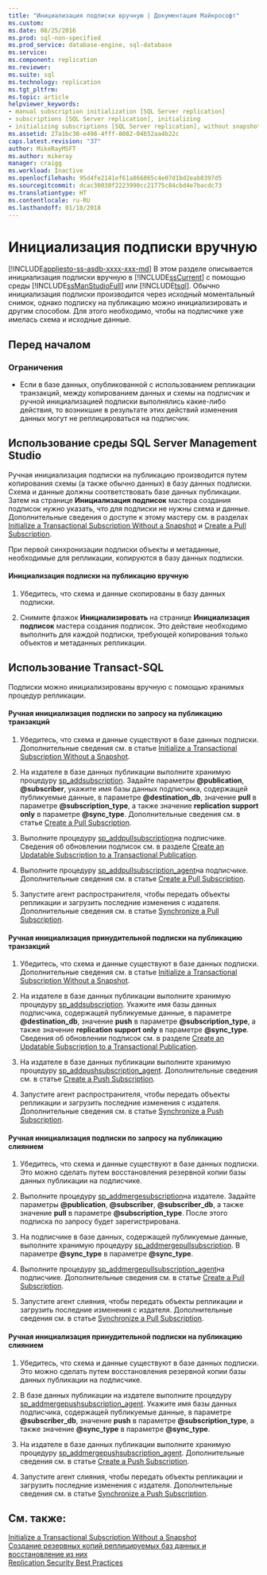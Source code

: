```yaml
---
title: "Инициализация подписки вручную | Документация Майкрософт"
ms.custom: 
ms.date: 08/25/2016
ms.prod: sql-non-specified
ms.prod_service: database-engine, sql-database
ms.service: 
ms.component: replication
ms.reviewer: 
ms.suite: sql
ms.technology: replication
ms.tgt_pltfrm: 
ms.topic: article
helpviewer_keywords:
- manual subscription initialization [SQL Server replication]
- subscriptions [SQL Server replication], initializing
- initializing subscriptions [SQL Server replication], without snapshots
ms.assetid: 27a1bc38-e498-4fff-8082-04b52aa4b22c
caps.latest.revision: "37"
author: MikeRayMSFT
ms.author: mikeray
manager: craigg
ms.workload: Inactive
ms.openlocfilehash: 95d4fe2141ef61a866865c4e07d1bd2eab8397d5
ms.sourcegitcommit: dcac30038f2223990cc21775c84cbd4e7bacdc73
ms.translationtype: HT
ms.contentlocale: ru-RU
ms.lasthandoff: 01/18/2018
---
```

# <a name="initialize-a-subscription-manually"></a>Инициализация подписки вручную
[!INCLUDE[appliesto-ss-asdb-xxxx-xxx-md](../../includes/appliesto-ss-asdb-xxxx-xxx-md.md)] В этом разделе описывается инициализация подписки вручную в [!INCLUDE[ssCurrent](../../includes/sscurrent-md.md)] с помощью среды [!INCLUDE[ssManStudioFull](../../includes/ssmanstudiofull-md.md)] или [!INCLUDE[tsql](../../includes/tsql-md.md)]. Обычно инициализация подписки производится через исходный моментальный снимок, однако подписку на публикацию можно инициализировать и другим способом. Для этого необходимо, чтобы на подписчике уже имелась схема и исходные данные.  
  

##  <a name="BeforeYouBegin"></a> Перед началом  
  
###  <a name="Restrictions"></a> Ограничения  
  
-   Если в базе данных, опубликованной с использованием репликации транзакций, между копированием данных и схемы на подписчик и ручной инициализацией подписки выполнялись какие-либо действия, то возникшие в результате этих действий изменения данных могут не реплицироваться на подписчик.  
  
##  <a name="SSMSProcedure"></a> Использование среды SQL Server Management Studio  
 Ручная инициализация подписки на публикацию производится путем копирования схемы (а также обычно данных) в базу данных подписки. Схема и данные должны соответствовать базе данных публикации. Затем на странице **Инициализация подписок** мастера создания подписок нужно указать, что для подписки не нужны схема и данные. Дополнительные сведения о доступе к этому мастеру см. в разделах [Initialize a Transactional Subscription Without a Snapshot](../../relational-databases/replication/initialize-a-transactional-subscription-without-a-snapshot.md) и [Create a Pull Subscription](../../relational-databases/replication/create-a-pull-subscription.md).  
  
 При первой синхронизации подписки объекты и метаданные, необходимые для репликации, копируются в базу данных подписки.  
  
#### <a name="to-initialize-a-subscription-to-a-publication-manually"></a>Инициализация подписки на публикацию вручную  
  
1.  Убедитесь, что схема и данные скопированы в базу данных подписки.  
  
2.  Снимите флажок **Инициализировать** на странице **Инициализация подписок** мастера создания подписок. Это действие необходимо выполнить для каждой подписки, требующей копирования только объектов и метаданных репликации.  
  
##  <a name="TsqlProcedure"></a> Использование Transact-SQL  
 Подписки можно инициализированы вручную с помощью хранимых процедур репликации.  
  
#### <a name="to-manually-initialize-a-pull-subscription-to-a-transactional-publication"></a>Ручная инициализация подписки по запросу на публикацию транзакций  
  
1.  Убедитесь, что схема и данные существуют в базе данных подписки. Дополнительные сведения см. в статье [Initialize a Transactional Subscription Without a Snapshot](../../relational-databases/replication/initialize-a-transactional-subscription-without-a-snapshot.md).  
  
2.  На издателе в базе данных публикации выполните хранимую процедуру [sp_addsubscription](../../relational-databases/system-stored-procedures/sp-addsubscription-transact-sql.md). Задайте параметры **@publication**, **@subscriber**, укажите имя базы данных подписчика, содержащей публикуемые данные, в параметре **@destination_db**, значение **pull** в параметре **@subscription_type**, а также значение **replication support only** в параметре **@sync_type**. Дополнительные сведения см. в статье [Create a Pull Subscription](../../relational-databases/replication/create-a-pull-subscription.md).  
  
3.  Выполните процедуру [sp_addpullsubscription](../../relational-databases/system-stored-procedures/sp-addpullsubscription-transact-sql.md)на подписчике. Сведения об обновлении подписок см. в разделе [Create an Updatable Subscription to a Transactional Publication](https://technet.microsoft.com/library/ms152769(v=sql.130).aspx).  
  
4.  Выполните процедуру [sp_addpullsubscription_agent](../../relational-databases/system-stored-procedures/sp-addpullsubscription-agent-transact-sql.md)на подписчике. Дополнительные сведения см. в статье [Create a Pull Subscription](../../relational-databases/replication/create-a-pull-subscription.md).  
  
5.  Запустите агент распространителя, чтобы передать объекты репликации и загрузить последние изменения с издателя. Дополнительные сведения см. в статье [Synchronize a Pull Subscription](../../relational-databases/replication/synchronize-a-pull-subscription.md).  
  
#### <a name="to-manually-initialize-a-push-subscription-to-a-transactional-publication"></a>Ручная инициализация принудительной подписки на публикацию транзакций  
  
1.  Убедитесь, что схема и данные существуют в базе данных подписки. Дополнительные сведения см. в статье [Initialize a Transactional Subscription Without a Snapshot](../../relational-databases/replication/initialize-a-transactional-subscription-without-a-snapshot.md).  
  
2.  На издателе в базе данных публикации выполните хранимую процедуру [sp_addsubscription](../../relational-databases/system-stored-procedures/sp-addsubscription-transact-sql.md). Укажите имя базы данных подписчика, содержащей публикуемые данные, в параметре **@destination_db**, значение **push** в параметре **@subscription_type**, а также значение **replication support only** в параметре **@sync_type**. Сведения об обновлении подписок см. в разделе [Create an Updatable Subscription to a Transactional Publication](https://technet.microsoft.com/library/ms152769(v=sql.130).aspx).  
  
3.  На издателе в базе данных публикации выполните хранимую процедуру [sp_addpushsubscription_agent](../../relational-databases/system-stored-procedures/sp-addpullsubscription-agent-transact-sql.md). Дополнительные сведения см. в статье [Create a Push Subscription](../../relational-databases/replication/create-a-push-subscription.md).  
  
4.  Запустите агент распространителя, чтобы передать объекты репликации и загрузить последние изменения с издателя. Дополнительные сведения см. в статье [Synchronize a Push Subscription](../../relational-databases/replication/synchronize-a-push-subscription.md).  
  
#### <a name="to-manually-initialize-a-pull-subscription-to-a-merge-publication"></a>Ручная инициализация подписки по запросу на публикацию слиянием  
  
1.  Убедитесь, что схема и данные существуют в базе данных подписки. Это можно сделать путем восстановления резервной копии базы данных публикации на подписчике.  
  
2.  Выполните процедуру [sp_addmergesubscription](../../relational-databases/system-stored-procedures/sp-addmergesubscription-transact-sql.md)на издателе. Задайте параметры **@publication**, **@subscriber**, **@subscriber_db**, а также значение **pull** в параметре **@subscription_type**. После этого подписка по запросу будет зарегистрирована.  
  
3.  На подписчике в базе данных, содержащей публикуемые данные, выполните хранимую процедуру [sp_addmergepullsubscription](../../relational-databases/system-stored-procedures/sp-addmergepullsubscription-transact-sql.md). В параметре **@sync_type** в параметре **@sync_type**.  
  
4.  Выполните процедуру [sp_addmergepullsubscription_agent](../../relational-databases/system-stored-procedures/sp-addmergepullsubscription-agent-transact-sql.md)на подписчике. Дополнительные сведения см. в статье [Create a Pull Subscription](../../relational-databases/replication/create-a-pull-subscription.md).  
  
5.  Запустите агент слияния, чтобы передать объекты репликации и загрузить последние изменения с издателя. Дополнительные сведения см. в статье [Synchronize a Pull Subscription](../../relational-databases/replication/synchronize-a-pull-subscription.md).  
  
#### <a name="to-manually-initialize-a-push-subscription-to-a-merge-publication"></a>Ручная инициализация принудительной подписки на публикацию слиянием  
  
1.  Убедитесь, что схема и данные существуют в базе данных подписки. Это можно сделать путем восстановления резервной копии базы данных публикации на подписчике.  
  
2.  В базе данных публикации на издателе выполните процедуру [sp_addmergepushsubscription_agent](../../relational-databases/system-stored-procedures/sp-addmergesubscription-transact-sql.md). Укажите имя базы данных подписчика, содержащей публикуемые данные, в параметре **@subscriber_db**, значение **push** в параметре **@subscription_type**, а также значение **@sync_type** в параметре **@sync_type**.  
  
3.  На издателе в базе данных публикации выполните хранимую процедуру [sp_addmergepushsubscription_agent](../../relational-databases/system-stored-procedures/sp-addmergepushsubscription-agent-transact-sql.md). Дополнительные сведения см. в статье [Create a Push Subscription](../../relational-databases/replication/create-a-push-subscription.md).  
  
4.  Запустите агент слияния, чтобы передать объекты репликации и загрузить последние изменения с издателя. Дополнительные сведения см. в статье [Synchronize a Push Subscription](../../relational-databases/replication/synchronize-a-push-subscription.md).  
  
## <a name="see-also"></a>См. также:  
 [Initialize a Transactional Subscription Without a Snapshot](../../relational-databases/replication/initialize-a-transactional-subscription-without-a-snapshot.md)   
 [Создание резервных копий реплицируемых баз данных и восстановление из них](../../relational-databases/replication/administration/back-up-and-restore-replicated-databases.md)   
 [Replication Security Best Practices](../../relational-databases/replication/security/replication-security-best-practices.md)  
  
  
